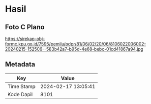 # Hasil

## Foto C Plano

https://sirekap-obj-formc.kpu.go.id/7595/pemilu/pdpr/81/06/02/20/06/8106022006002-20240215-152506--583b42a7-b95d-4e68-bebc-01cd41867a94.jpg


## Metadata

| Key        | Value               |
| ---------- | ------------------- |
| Time Stamp | 2024-02-17 13:05:41 |
| Kode Dapil | 8101                |



